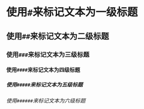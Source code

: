 #  使用`#`来标记文本为一级标题
##  使用`##`来标记文本为二级标题
###  使用`###`来标记文本为三级标题
#### 使用`####`来标记文本为四级标题
#####  使用`#####`来标记文本为五级标题
######  使用`######`来标记文本为六级标题
